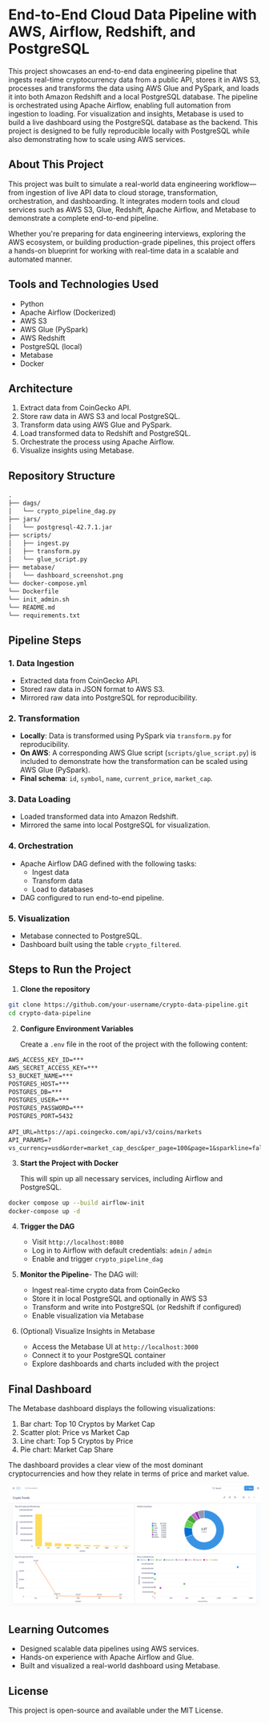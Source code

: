 
# End-to-End Cloud Data Pipeline with AWS, Airflow, Redshift, and PostgreSQL

This project showcases an end-to-end data engineering pipeline that ingests real-time cryptocurrency data from a public API, stores it in AWS S3, processes and transforms the data using AWS Glue and PySpark, and loads it into both Amazon Redshift and a local PostgreSQL database. The pipeline is orchestrated using Apache Airflow, enabling full automation from ingestion to loading. For visualization and insights, Metabase is used to build a live dashboard using the PostgreSQL database as the backend. This project is designed to be fully reproducible locally with PostgreSQL while also demonstrating how to scale using AWS services.

## About This Project

This project was built to simulate a real-world data engineering workflow—from ingestion of live API data to cloud storage, transformation, orchestration, and dashboarding. It integrates modern tools and cloud services such as AWS S3, Glue, Redshift, Apache Airflow, and Metabase to demonstrate a complete end-to-end pipeline.

Whether you're preparing for data engineering interviews, exploring the AWS ecosystem, or building production-grade pipelines, this project offers a hands-on blueprint for working with real-time data in a scalable and automated manner.


## Tools and Technologies Used

- Python
- Apache Airflow (Dockerized)
- AWS S3
- AWS Glue (PySpark)
- AWS Redshift
- PostgreSQL (local)
- Metabase
- Docker

## Architecture

1. Extract data from CoinGecko API.
2. Store raw data in AWS S3 and local PostgreSQL.
3. Transform data using AWS Glue and PySpark.
4. Load transformed data to Redshift and PostgreSQL.
5. Orchestrate the process using Apache Airflow.
6. Visualize insights using Metabase.

## Repository Structure

```
.
├── dags/
│   └── crypto_pipeline_dag.py
├── jars/
│   └── postgresql-42.7.1.jar
├── scripts/
│   ├── ingest.py
│   ├── transform.py
│   └── glue_script.py
├── metabase/
│   └── dashboard_screenshot.png
└── docker-compose.yml
└── Dockerfile
└── init_admin.sh
└── README.md
└── requirements.txt
```

## Pipeline Steps

### 1. Data Ingestion

- Extracted data from CoinGecko API.
- Stored raw data in JSON format to AWS S3.
- Mirrored raw data into PostgreSQL for reproducibility.

### 2. Transformation

- **Locally**: Data is transformed using PySpark via `transform.py` for reproducibility.
- **On AWS**: A corresponding AWS Glue script (`scripts/glue_script.py`) is included to demonstrate how the transformation can be scaled using AWS Glue (PySpark).
- **Final schema**: `id`, `symbol`, `name`, `current_price`, `market_cap`.

### 3. Data Loading

- Loaded transformed data into Amazon Redshift.
- Mirrored the same into local PostgreSQL for visualization.

### 4. Orchestration

- Apache Airflow DAG defined with the following tasks:
  - Ingest data
  - Transform data
  - Load to databases
- DAG configured to run end-to-end pipeline.

### 5. Visualization

- Metabase connected to PostgreSQL.
- Dashboard built using the table `crypto_filtered`.

## Steps to Run the Project

1. **Clone the repository**

```bash
git clone https://github.com/your-username/crypto-data-pipeline.git
cd crypto-data-pipeline
```

2. **Configure Environment Variables**

	Create a `.env` file in the root of the project with the following content:

```env
AWS_ACCESS_KEY_ID=***
AWS_SECRET_ACCESS_KEY=***
S3_BUCKET_NAME=***
POSTGRES_HOST=***
POSTGRES_DB=***
POSTGRES_USER=***
POSTGRES_PASSWORD=***
POSTGRES_PORT=5432

API_URL=https://api.coingecko.com/api/v3/coins/markets
API_PARAMS=?vs_currency=usd&order=market_cap_desc&per_page=100&page=1&sparkline=false

```

3. **Start the Project with Docker**

	This will spin up all necessary services, including Airflow and PostgreSQL.

```bash
docker compose up --build airflow-init
docker-compose up -d
```

4. **Trigger the DAG**

	- Visit `http://localhost:8080`
	- Log in to Airflow with default credentials: `admin` / `admin`
	- Enable and trigger `crypto_pipeline_dag`

5. **Monitor the Pipeline**- The DAG will:

    - Ingest real-time crypto data from CoinGecko
    - Store it in local PostgreSQL and optionally in AWS S3
    - Transform and write into PostgreSQL (or Redshift if configured)
    - Enable visualization via Metabase

6. (Optional) Visualize Insights in Metabase

    - Access the Metabase UI at `http://localhost:3000`
	- Connect it to your PostgreSQL container
	- Explore dashboards and charts included with the project

## Final Dashboard

The Metabase dashboard displays the following visualizations:

1. Bar chart: Top 10 Cryptos by Market Cap
2. Scatter plot: Price vs Market Cap
3. Line chart: Top 5 Cryptos by Price
4. Pie chart: Market Cap Share

The dashboard provides a clear view of the most dominant cryptocurrencies and how they relate in terms of price and market value.

![Metabase Dashboard](metabase/dashboard_screenshot.png)

## Learning Outcomes

- Designed scalable data pipelines using AWS services.
- Hands-on experience with Apache Airflow and Glue.
- Built and visualized a real-world dashboard using Metabase.

## License

This project is open-source and available under the MIT License.